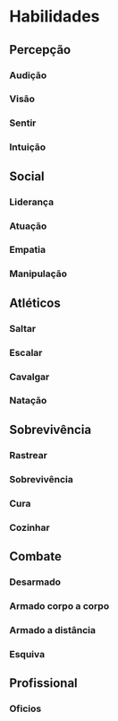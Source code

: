 # Habilidades

## Percepção

### Audição
### Visão
### Sentir
### Intuição

## Social

### Liderança
### Atuação
### Empatia
### Manipulação

## Atléticos

### Saltar
### Escalar
### Cavalgar
### Natação

## Sobrevivência

### Rastrear
### Sobrevivência
### Cura
### Cozinhar

## Combate

### Desarmado
### Armado corpo a corpo
### Armado a distância
### Esquiva


## Profissional

### Oficios
